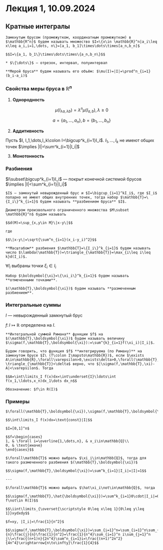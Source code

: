 # Лекция 1, 10.09.2024

## Кратные интегралы

```{prf:definition}
Замкнутым брусом (промежутком, координатным промежутком) в $\mathbb{R^n}$ будем называть множество $I=\{x\in \mathbb{R}^n|a_i\leq x\leq a_i,i=1,\dots, n\}=[a_1, b_1]\times\dots\times[a_n,b_n]$

```

```{note} Замечание
$$I=\{a_1, b_1\}\times\dots\times\{a_n,b_n\}$$

* $\{\dots\}$ — отрезок, интервал, полуинтервал
```

```{prf:definition}
**Мерой бруса** будем называть его объём: $\mu(I)=|I|=\prod^n_{i=1}(b_i-a_i)$
```

### Свойства меры бруса в $\mathbb{R}^n$

1. **Однородность** 

$$\mu(I_{\lambda a,\lambda b})=\lambda^n\mu(I_{a,b}),\lambda\geq0$$

$$a=\{a_1,\dots,a_n\}, b=\{b_1,\dots,b_n\}$$

2. **Аддитивность**

Пусть $I, I_1,\dots,I_k\colon I=\bigcup^k_{i=1}I_i$. $I_1,\dots,I_k$ не имеют общих точек $\implies |I|=\sum^k_{i=1}|I_i|$

3. **Монотонность**

### Разбиения

$I\subset\bigcup^k_{i=1}I_i$ — покрыт конечной системой брусов $\implies |I|<\sum^k_{i=1}|I_i|$

```{prf:definition}
$I$ — замкнутый невырожденный брус и $I=\bigcup_{i=1}^kI_i$, где $I_i$ попарно не имеет общих внутренних точек, тогда набор $\mathbb{T}=\{I_i\}^k_{i=1}$ будем называть **разбиением бруса** $I$.
```

```{prf:definition}
Диаметром произвольного ограниченного множества $M\subset \mathbb{R}^n$ будем называть 

$$d(M)=\sup_{x,y\in M}\|x-y\|$$

где

$$\|x-y\|=\sqrt{\sum^n_{i=1}(x_i-y_i)^2}$$
```

```{prf:definition}
**Масштабом** разбиения $\mathbb{T}=\{I_i\}^k_{i=1}$ будем называть число $\lambda(\mathbb{T})=\triangle_{\mathbb{T}}=\max_{i\leq i\leq k}d(I_i)$.
```

$\forall I_i$ выбраны точки $\xi_i\in I_i$

```{prf:definition}
Набор $\boldsymbol{\xi}=\{\xi_i\}^k_{i=1}$ будем называть **отмеченными точками**.
```

```{prf:definition}
$(\mathbb{T},\boldsymbol{\xi})$ будем называть **размеченным разбиением**.
```

### Интегральные суммы

$I$ — невырожденный замкнутый брус

$f\colon I\mapsto\mathbb{R}$ определена на $I$.

```{prf:definition}
**Интегральной суммой Римана** функции $f$ на $(\mathbb{T},\boldsymbol{\xi})$ будем называть величину $\sigma(f,\mathbb{T},\boldsymbol{\xi}):=\sum^{k}_{i=1}f(\xi_i)|I_i|$.
```

```{prf:definition}
Будем говорить, что функция $f$ **интегрируема (по Риману)** на замкнутом брусе $I\ (f\colon I\mapsto\mathbb{R})$, если $\exists A\in\mathbb{R},\forall\varepsilon>0,\exists\delta>0,\forall(\mathbb{T},\boldsymbol{xi})\colon \triangle_{\mathbb{T}}<\delta$ верно, что $|\sigma(f,\mathbb{T},\xi)-A|<\varepsilon$. Тогда

$$A=\int\limits_I f(x)dx=\int\underset{I}\ldots\int f(x_1,\ldots,x_n)dx_1\dots dx_n$$

Обозначение: $f\in R(I)$
```

### Примеры

```{prf:example} $f=\text{const}$
$\forall(\mathbb{T},\boldsymbol{\xi}),\sigma(f,\mathbb{T},\boldsymbol{\xi})=\sum^k_{i=1}\text{const}|I_i|=\text{const}|I|$

$$\int\limits_I f(x)dx=\text{const}|I|$$
```

```{prf:example} Неинтегрируемая функция
$I=[0,1]^n$

$$f=\begin{cases}
1, & \forall i=\overline{1,\dots,n}, & x_i\in\mathbb{Q}\\
0, & \text{иначе}
\end{cases}$$

$\forall\mathbb{T}$ можно выбрать $\xi_i\in\mathbb{Q}$, тогда для такого размеченного разбиения $(\mathbb{T},\boldsymbol{\xi})$

$$\sigma(f,\mathbb{T},\boldsymbol{\xi})=\sum^k_{i=1}|I_i|=|I|=1$$

---

$\forall\mathbb{T}$ можно выбрать $\hat\xi_i\not\in\mathbb{Q}$, тогда 

$$\sigma(f,\mathbb{T},\hat{\boldsymbol{\xi}})=\sum^k_{i=1}0\cdot|I_i|=0\implies f\not\in R(I)$$
```

```{prf:example}
$$\iint\limits_{\overset{\scriptstyle 0\leq x\leq 1}{0\leq y\leq 1}}xydxdy$$

$f=xy, |I_i|=\frac{1}{n^2}$

$$\sigma(f,\mathbb{T},\boldsymbol{\xi})=\sum_{i=1}^n=\sum_{i=1}^n\sum_{j=1}^n\frac{i}{n}\frac{j}{n}\frac{1}{n^2}=\frac{1}{n^4}\sum_{i=1}^n i\sum_{j=1}^n j\\=\frac{(n+1)n}{2n^4}\sum^n_{i=1}i=\frac{(n+1)^2n^2}{4n^4}\xrightarrow{n\to\infty}\frac{1}{4}$$

```